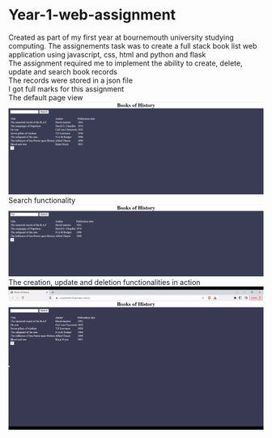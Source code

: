 # Year-1-web-assignment
Created as part of my first year at bournemouth university studying computing.
The assignements task was to create a full stack book list web application using javascript, css, html and python and flask<br>
The assignment required me to implement the ability to create, delete, update and search book records<br>
The records were stored in a json file
<br>I got full marks for this assignment <br>
The default page view<br>
<img src="/photos/web_example.PNG">
Search functionality<br>
<img src="/photos/Web_search.PNG">
The creation, update and deletion functionalities in action
<img src="/photos/web_example.GIF">
